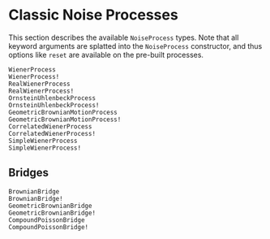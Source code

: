 # Classic Noise Processes

This section describes the available `NoiseProcess` types. Note that all
keyword arguments are splatted into the `NoiseProcess` constructor, and thus
options like `reset` are available on the pre-built processes.

```@docs
WienerProcess
WienerProcess!
RealWienerProcess
RealWienerProcess!
OrnsteinUhlenbeckProcess
OrnsteinUhlenbeckProcess!
GeometricBrownianMotionProcess
GeometricBrownianMotionProcess!
CorrelatedWienerProcess
CorrelatedWienerProcess!
SimpleWienerProcess
SimpleWienerProcess!
```

## Bridges

```@docs
BrownianBridge
BrownianBridge!
GeometricBrownianBridge
GeometricBrownianBridge!
CompoundPoissonBridge
CompoundPoissonBridge!